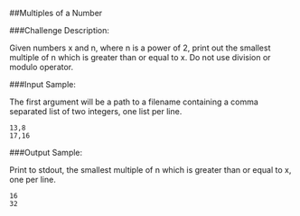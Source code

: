 ##Multiples of a Number

###Challenge Description:

Given numbers x and n, where n is a power of 2, print out the smallest multiple of n which is greater than or equal to x. Do not use division or modulo operator.

###Input Sample:

The first argument will be a path to a filename containing a comma separated list of two integers, one list per line.
```
13,8
17,16
```

###Output Sample:

Print to stdout, the smallest multiple of n which is greater than or equal to x, one per line.
```
16
32
```
